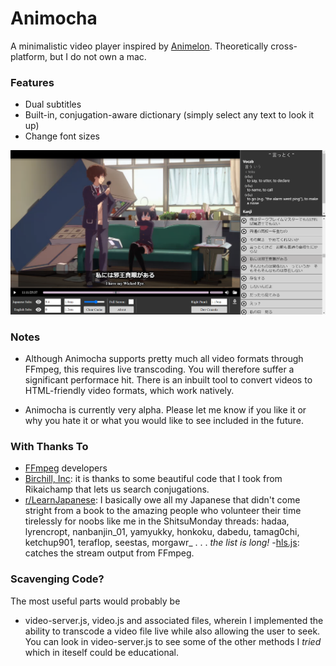 # Animocha
A minimalistic video player inspired by [Animelon](http://animelon.com/). Theoretically cross-platform, but I do not own a mac.

### Features

- Dual subtitles
- Built-in, conjugation-aware dictionary (simply select any text to look it up)
- Change font sizes

![Screenshot](screenshot.png?raw=true)

### Notes
- Although Animocha supports pretty much all video formats through FFmpeg, this requires live transcoding. You will therefore suffer a significant performace hit. There is an inbuilt tool to convert videos to HTML-friendly video formats, which work natively.

- Animocha is currently very alpha. Please let me know if you like it or why you hate it or what you would like to see included in the future.

### With Thanks To
- [FFmpeg](http://ffmpeg.org) developers
- [Birchill, Inc](https://github.com/birchill): it is thanks to some beautiful code that I took from Rikaichamp that lets us search conjugations.
- [r/LearnJapanese](https://old.reddit.com/r/LearnJapanese/): I basically owe all my Japanese that didn't come stright from a book to the amazing people who volunteer  their time tirelessly for noobs like me in the ShitsuMonday threads: hadaa, lyrencropt, nanbanjin\_01, yamyukky, honkoku, dabedu, tamag0chi, ketchup901, teraflop, seestas, morgawr\_ . . . _the list is long!_
-[hls.js](https://github.com/video-dev/hls.js/): catches the stream output from FFmpeg.

### Scavenging Code?

The most useful parts would probably be

- video-server.js, video.js and associated files, wherein I implemented the ability to transcode a video file live while also allowing the user to seek. You can look in video-server.js to see some of the other methods I _tried_ which in iteself could be educational.
